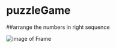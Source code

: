 # puzzleGame

##arrange the numbers in right sequence


![image of Frame](https://github.com/arvind248/testing/scr/1/jpg)
